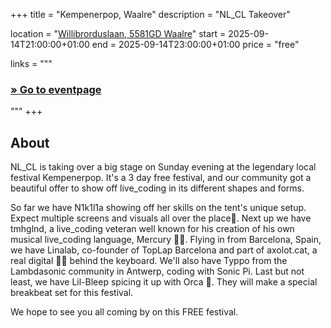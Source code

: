 +++
title       = "Kempenerpop, Waalre"
description = "NL_CL Takeover"

location    = "[Willibrorduslaan, 5581GD Waalre](https://www.openstreetmap.org/way/7182530#map=15/51.39089/5.47398)"
start       = 2025-09-14T21:00:00+01:00
end         = 2025-09-14T23:00:00+01:00
price       = "free"

links = """
  ### [» Go to eventpage ](https://kempenerpop.nl/)
"""
+++

## About
NL_CL is taking over a big stage on Sunday evening at the legendary local festival Kempenerpop. It's a 3 day free festival, and our community got a beautiful offer to show off live_coding in its different shapes and forms. 

So far we have N1k1l1a showing off her skills on the tent's unique setup. Expect multiple screens and visuals all over the place🌈.
Next up we have tmhglnd, a live_coding veteran well known for his creation of his own musical live_coding language, Mercury 🧑‍💻.
Flying in from Barcelona, Spain, we have Linalab, co-founder of TopLap Barcelona and part of axolot.cat, a real digital 🧙‍♂️ behind the keyboard.
We'll also have Typpo from the Lambdasonic community in Antwerp, coding with Sonic Pi.
Last but not least, we have Lil-Bleep spicing it up with Orca 🐋. They will make a special breakbeat set for this festival.

We hope to see you all coming by on this FREE festival.